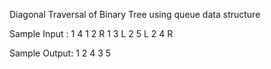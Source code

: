 Diagonal Traversal of Binary Tree using queue data structure

Sample Input :
1
4
1 2 R 1 3 L 2 5 L 2 4 R

Sample Output:
1 2 4 3 5 
